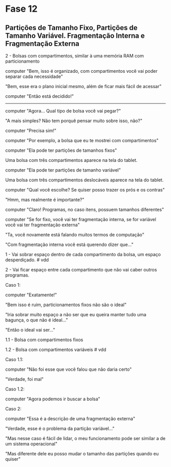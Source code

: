 # Fase 12

## Partições de Tamanho Fixo, Partições de Tamanho Variável. Fragmentação Interna e Fragmentação Externa

2 - Bolsas com compartimentos, similar à uma memória RAM com particionamento

computer "Bem, isso é organizado, com compartimentos você vai poder separar cada necessidade"

"Bem, esse era o plano inicial mesmo, além de ficar mais fácil de acessar"

computer "Então está decidido!"

---

computer "Agora... Qual tipo de bolsa você vai pegar?"

"A mais simples? Não tem porquê pensar muito sobre isso, não?"

computer "Precisa sim!"

computer "Por exemplo, a bolsa que eu te mostrei com compartimentos"

computer "Ela pode ter partições de tamanhos fixos"

Uma bolsa com três compartimentos aparece na tela do tablet.

computer "Ela pode ter partições de tamanho variável"

Uma bolsa com três compartimentos deslocáveis aparece na tela do tablet.

computer "Qual você escolhe? Se quiser posso trazer os prós e os contras"

"Hmm, mas realmente é importante?"

computer "Claro! Programas, no caso itens, possuem tamanhos diferentes"

computer "Se for fixo, você vai ter fragmentação interna, se for variável você vai ter fragmentação externa"

"Ta, você novamente está falando muitos termos de computação"

"Com fragmentação interna você está querendo dizer que..."

1 - Vai sobrar espaço dentro de cada compartimento da bolsa, um espaço desperdiçado. # vdd

2 - Vai ficar espaço entre cada compartimento que não vai caber outros programas.

Caso 1:

computer "Exatamente!"

"Bem isso é ruim, particionamentos fixos não são o ideal"

"Iria sobrar muito espaço a não ser que eu queira manter tudo uma bagunça, o que não é ideal..."

"Então o ideal vai ser..."

1.1 - Bolsa com compartimentos fixos

1.2 - Bolsa com compartimentos variáveis # vdd

Caso 1.1:

computer "Não foi esse que você falou que não daria certo"

"Verdade, foi mal"

Caso 1.2:

computer "Agora podemos ir buscar a bolsa"

Caso 2:

computer "Essa é a descrição de uma fragmentação externa"

"Verdade, esse é o problema da partição variável..."

"Mas nesse caso é fácil de lidar, o meu funcionamento pode ser similar a de um sistema operacional"

"Mas diferente dele eu posso mudar o tamanho das partições quando eu quiser"
